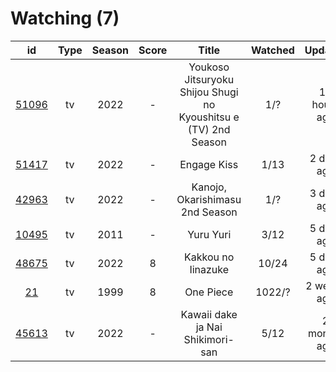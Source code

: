 # Watching (7)

|                      id                      | Type | Season | Score |                              Title                              | Watched |    Updated   | Start Date |
| :------------------------------------------: | :--: | :----: | :---: | :-------------------------------------------------------------: | :-----: | :----------: | :--------: |
| [51096](https://myanimelist.net/anime/51096) |  tv  |  2022  |   -   | Youkoso Jitsuryoku Shijou Shugi no Kyoushitsu e (TV) 2nd Season |   1/?   | 12 hours ago | 07/05/2022 |
| [51417](https://myanimelist.net/anime/51417) |  tv  |  2022  |   -   |                           Engage Kiss                           |   1/13  |  2 days ago  | 07/03/2022 |
| [42963](https://myanimelist.net/anime/42963) |  tv  |  2022  |   -   |                 Kanojo, Okarishimasu 2nd Season                 |   1/?   |  3 days ago  | 07/02/2022 |
| [10495](https://myanimelist.net/anime/10495) |  tv  |  2011  |   -   |                            Yuru Yuri                            |   3/12  |  5 days ago  | 06/30/2022 |
| [48675](https://myanimelist.net/anime/48675) |  tv  |  2022  |   8   |                        Kakkou no Iinazuke                       |  10/24  |  5 days ago  | 04/25/2022 |
|    [21](https://myanimelist.net/anime/21)    |  tv  |  1999  |   8   |                            One Piece                            |  1022/? |  2 weeks ago | 01/01/2014 |
| [45613](https://myanimelist.net/anime/45613) |  tv  |  2022  |   -   |                 Kawaii dake ja Nai Shikimori-san                |   5/12  | 2 months ago | 04/10/2022 |